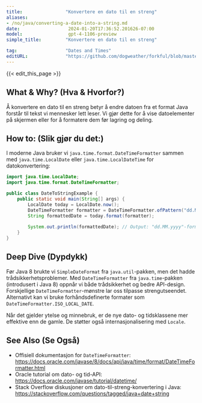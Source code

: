 ```yaml
---
title:                "Konvertere en dato til en streng"
aliases:
- /no/java/converting-a-date-into-a-string.md
date:                  2024-01-20T17:36:52.201626-07:00
model:                 gpt-4-1106-preview
simple_title:         "Konvertere en dato til en streng"

tag:                  "Dates and Times"
editURL:              "https://github.com/dogweather/forkful/blob/master/content/no/java/converting-a-date-into-a-string.md"
---
```


{{< edit_this_page >}}

## What & Why? (Hva & Hvorfor?)
Å konvertere en dato til en streng betyr å endre datoen fra et format Java forstår til tekst vi mennesker lett leser. Vi gjør dette for å vise datoelementer på skjermen eller for å formatere dem før lagring og deling.

## How to: (Slik gjør du det:)
I moderne Java bruker vi `java.time.format.DateTimeFormatter` sammen med `java.time.LocalDate` eller `java.time.LocalDateTime` for datokonvertering:

```java
import java.time.LocalDate;
import java.time.format.DateTimeFormatter;

public class DateToStringExample {
    public static void main(String[] args) {
        LocalDate today = LocalDate.now();
        DateTimeFormatter formatter = DateTimeFormatter.ofPattern("dd.MM.yyyy");
        String formattedDate = today.format(formatter);
        
        System.out.println(formattedDate); // Output: "dd.MM.yyyy"-formatert dagens dato
    }
}
```

## Deep Dive (Dypdykk)
Før Java 8 brukte vi `SimpleDateFormat` fra `java.util`-pakken, men det hadde trådsikkerhetsproblemer. Med `DateTimeFormatter` fra `java.time`-pakken (introdusert i Java 8) oppnår vi både trådsikkerhet og bedre API-design. Forskjellige `DateTimeFormatter`-mønstre lar oss tilpasse strengutseendet. Alternativt kan vi bruke forhåndsdefinerte formater som `DateTimeFormatter.ISO_LOCAL_DATE`.

Når det gjelder ytelse og minnebruk, er de nye dato- og tidsklassene mer effektive enn de gamle. De støtter også internasjonalisering med `Locale`.

## See Also (Se Også)
- Offisiell dokumentasjon for `DateTimeFormatter`: https://docs.oracle.com/javase/8/docs/api/java/time/format/DateTimeFormatter.html
- Oracle tutorial om dato- og tid-API: https://docs.oracle.com/javase/tutorial/datetime/
- Stack Overflow diskusjoner om dato-til-streng-konvertering i Java: https://stackoverflow.com/questions/tagged/java+date+string
